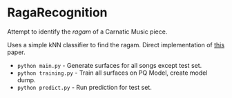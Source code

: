 # RagaRecognition

Attempt to identify the *ragam* of a Carnatic Music piece.

Uses a simple kNN classifier to find the ragam. 
Direct implementation of [this](https://repositori.upf.edu/bitstream/handle/10230/33117/Gulati_ISMIR2016_time.pdf) paper.

* `python main.py` - Generate surfaces for all songs except test set.
* `python training.py` - Train all surfaces on PQ Model, create model dump.
* `python predict.py` - Run prediction for test set.